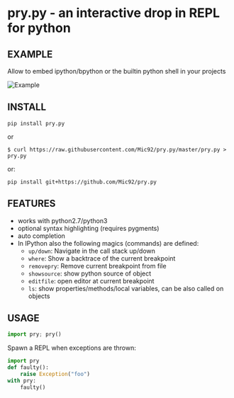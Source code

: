 # pry.py - an interactive drop in REPL for python

## EXAMPLE

Allow to embed ipython/bpython or the builtin python shell in your projects

![Example](http://i.imgur.com/ey1vF8O.png)

## INSTALL

```
pip install pry.py
```

or

```
$ curl https://raw.githubusercontent.com/Mic92/pry.py/master/pry.py > pry.py
```

or:

```
pip install git+https://github.com/Mic92/pry.py
```

## FEATURES

- works with python2.7/python3
- optional syntax highlighting (requires pygments)
- auto completion
- In IPython also the following magics (commands) are defined:
  - `up/down`: Navigate in the call stack up/down
  - `where`: Show a backtrace of the current breakpoint
  - `removepry`: Remove current breakpoint from file
  - `showsource`: show python source of object
  - `editfile`: open editor at current breakpoint
  - `ls`: show properties/methods/local variables, can be also called on objects

## USAGE

```python
import pry; pry()
```

Spawn a REPL when exceptions are thrown:

```python
import pry
def faulty():
    raise Exception("foo")
with pry:
    faulty()
```
